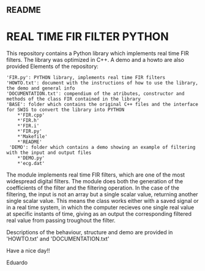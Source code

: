 README
------
# REAL TIME FIR FILTER PYTHON
This repository contains a Python library which implements real time FIR filters. The library was optimized in C++. A demo and a howto are also provided
Elements of the repository:

    'FIR.py': PYTHON library, implements real time FIR filters
    'HOWTO.txt': document with the instructions of how to use the library, the demo and general info
    'DOCUMENTATION.txt': compendium of the atributes, constructor and methods of the class FIR contained in the library
    'BASE': folder which contains the original C++ files and the interface for SWIG to convert the library into PYTHON
        *'FIR.cpp'
        *'FIR.h'
        *'FIR.i'
        *'FIR.py'
        *'Makefile'
        *'README'
     'DEMO': folder which contains a demo showing an example of filtering with the input and output files
        *'DEMO.py'
        *'ecg.dat'

The module implements real time FIR filters, which are one of the most widespread digital filters. The module does both the generation of the coefficients of the filter and the filtering operation. In the case of the filtering, the input is not an array but a single scalar value, returning another single scalar value. This means the class works either with a saved signal or in a real time system, in which the computer recieves one single real value at specific instants of time, giving as an output the corresponding filtered real value from passing troughout the filter.

Descriptions of the behaviour, structure and demo are provided in 'HOWTO.txt' and 'DOCUMENTATION.txt'

Have a nice day!!

Eduardo
